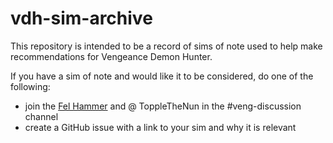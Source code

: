 # vdh-sim-archive

This repository is intended to be a record of sims of note used to help
make recommendations for Vengeance Demon Hunter.

If you have a sim of note and would like it to be considered, do one of the following:
- join the [Fel Hammer](https://discord.gg/felhammer) and @ ToppleTheNun in the #veng-discussion channel
- create a GitHub issue with a link to your sim and why it is relevant
